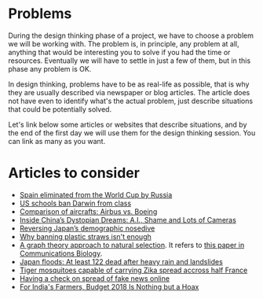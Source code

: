 # Problems


During the design thinking phase of a project, we have to choose a
problem we will be working with. The problem is, in principle, any
problem at all, anything that would be interesting you to solve if you
had the time or resources. Eventually we will have to settle in just a
few of them, but in this phase any problem is OK.

In design thinking, problems have to be as real-life as possible, that
is why they are usually described via newspaper or blog articles. The
article does not have even to identify what's the actual problem, just
describe situations that could be potentially solved.

Let's link below some articles or websites that describe situations,
and by the end of the first day we will use them for the design
thinking session. You can link as many as you want. 

# Articles to consider

* [Spain eliminated from the World Cup by Russia](https://www.theguardian.com/football/2018/jul/01/spain-russia-world-cup-last-16-match-report)
* [US schools ban Darwin from class](https://www.theguardian.com/world/2002/feb/24/usa.schools)
* [Comparison of aircrafts: Airbus vs. Boeing](https://community.infinite-flight.com/t/airbus-vs-boeing-comprehensive-comparison/113633)
* [Inside China’s Dystopian Dreams: A.I., Shame and Lots of Cameras](https://www.nytimes.com/2018/07/08/business/china-surveillance-technology.html)
* [Reversing Japan’s demographic nosedive](https://www.japantimes.co.jp/opinion/2018/06/19/commentary/japan-commentary/reversing-japans-demographic-nosedive/)
* [Why banning plastic straws isn't enough](https://www.cbc.ca/news/technology/banning-plastic-straws-1.4628160)
* [A graph theory approach to natural selection](https://www.quantamagazine.org/mathematics-shows-how-to-ensure-evolution-20180626/). It
  refers to [this paper in Communications Biology](https://www.nature.com/articles/s42003-018-0078-7).
* [Japan floods: At least 122 dead after heavy rain and landslides](https://edition.cnn.com/2018/07/09/asia/japan-floods-intl/index.html)
* [Tiger mosquitoes capable of carrying Zika spread accross half France](https://www.telegraph.co.uk/news/2018/04/29/tiger-mosquitoes-capable-carrying-zika-spread-across-half-france/)
* [Having a check on spread of fake news online](https://www.technologyreview.com/s/609717/can-ai-win-the-war-against-fake-news/)
* [For India's Farmers, Budget 2018 Is Nothing but a Hoax](https://thewire.in/agriculture/indias-farmers-budget-2018-nothing-hoax)

